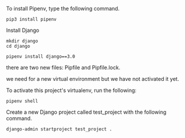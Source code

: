 

To install Pipenv, type the following command.  
```
pip3 install pipenv
```

Install Django
```
mkdir django
cd django

pipenv install django==3.0
```

there are two new files: Pipfile and Pipfile.lock.

we need for a new virtual environment but we have not activated it yet.

To activate this project's virtualenv, run the following:
```
pipenv shell
```

Create a new Django project called test_project with the following command.

```
django-admin startproject test_project .
```